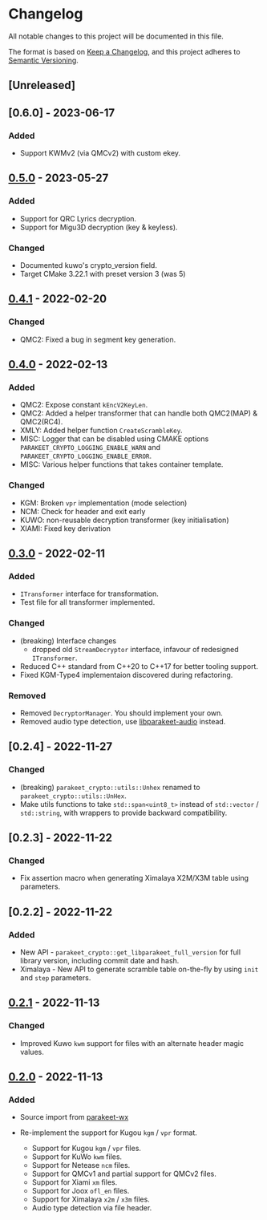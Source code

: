 # Changelog

All notable changes to this project will be documented in this file.

The format is based on [Keep a Changelog](https://keepachangelog.com/en/1.0.0/),
and this project adheres to [Semantic Versioning](https://semver.org/spec/v2.0.0.html).

## [Unreleased]

## [0.6.0] - 2023-06-17

### Added

- Support KWMv2 (via QMCv2) with custom ekey.

## [0.5.0] - 2023-05-27

### Added

- Support for QRC Lyrics decryption.
- Support for Migu3D decryption (key & keyless).

### Changed

- Documented kuwo's crypto_version field.
- Target CMake 3.22.1 with preset version 3 (was 5)

## [0.4.1] - 2022-02-20

### Changed

- QMC2: Fixed a bug in segment key generation.

## [0.4.0] - 2022-02-13

### Added

- QMC2: Expose constant `kEncV2KeyLen`.
- QMC2: Added a helper transformer that can handle both QMC2(MAP) & QMC2(RC4).
- XMLY: Added helper function `CreateScrambleKey`.
- MISC: Logger that can be disabled using CMAKE options `PARAKEET_CRYPTO_LOGGING_ENABLE_WARN` and
        `PARAKEET_CRYPTO_LOGGING_ENABLE_ERROR`.
- MISC: Various helper functions that takes container template.

### Changed

- KGM: Broken `vpr` implementation (mode selection)
- NCM: Check for header and exit early
- KUWO: non-reusable decryption transformer (key initialisation)
- XIAMI: Fixed key derivation

## [0.3.0] - 2022-02-11

### Added

- `ITransformer` interface for transformation.
- Test file for all transformer implemented.

### Changed

- (breaking) Interface changes
  - dropped old `StreamDecryptor` interface, infavour of redesigned `ITransformer`.
- Reduced C++ standard from C++20 to C++17 for better tooling support.
- Fixed KGM-Type4 implementaion discovered during refactoring.

### Removed

- Removed `DecryptorManager`. You should implement your own.
- Removed audio type detection, use [libparakeet-audio] instead.

## [0.2.4] - 2022-11-27

### Changed

- (breaking) `parakeet_crypto::utils::Unhex` renamed to `parakeet_crypto::utils::UnHex`.
- Make utils functions to take `std::span<uint8_t>` instead of `std::vector` / `std::string`, with wrappers to provide
  backward compatibility.

## [0.2.3] - 2022-11-22

### Changed

- Fix assertion macro when generating Ximalaya X2M/X3M table using parameters.

## [0.2.2] - 2022-11-22

### Added

- New API - `parakeet_crypto::get_libparakeet_full_version` for full library version, including commit date and hash.
- Ximalaya - New API to generate scramble table on-the-fly by using `init` and `step` parameters.

## [0.2.1] - 2022-11-13

### Changed

- Improved Kuwo `kwm` support for files with an alternate header magic values.

## [0.2.0] - 2022-11-13

### Added

- Source import from [parakeet-wx]

- Re-implement the support for Kugou `kgm` / `vpr` format.
  - Support for Kugou `kgm` / `vpr` files.
  - Support for KuWo `kwm` files.
  - Support for Netease `ncm` files.
  - Support for QMCv1 and partial support for QMCv2 files.
  - Support for Xiami `xm` files.
  - Support for Joox `ofl_en` files.
  - Support for Ximalaya `x2m` / `x3m` files.
  - Audio type detection via file header.

[parakeet-wx]: https://github.com/parakeet-rs/parakeet-wx
[libparakeet-audio]: https://github.com/parakeet-rs/libparakeet-audio
[0.2.0]: https://github.com/parakeet-rs/libparakeet/commits/v0.2.0
[0.2.1]: https://github.com/parakeet-rs/libparakeet/compare/v0.2.0...v0.2.1
[0.3.0]: https://github.com/parakeet-rs/libparakeet/compare/v0.2.1...v0.3.0
[0.4.0]: https://github.com/parakeet-rs/libparakeet/compare/v0.3.0...v0.4.0
[0.4.1]: https://github.com/parakeet-rs/libparakeet/compare/v0.4.0...v0.4.1
[0.5.0]: https://github.com/parakeet-rs/libparakeet/compare/v0.4.1...v0.5.0
[0.x.0]: https://github.com/parakeet-rs/libparakeet/compare/v0.5.0...v0.x.0
